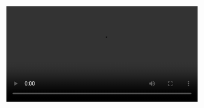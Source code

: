 <html>
 <head> 
  <meta charset="utf-8" name="viewport" content="width=device-width, initial-scale=1, maximum-scale=1, user-scalable=no"> 
  <title>WebCat</title> 
  <script src="js/jq.js"></script> 
 </head> 
 <body id="v1"> 
  <video src="https://ali-ky.video.yximgs.com/mediacloud/suo/suo_video/hqyFFFDbQREDFYaOpBEXWRajc01G2K0DG9M_8Jphc1o.mp4"
   width="100%" controls="" id="v2"> 
  </video>  
 </body>
</html>
